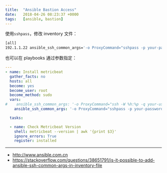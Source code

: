 ```yaml
---
title:  "Ansible Bastion Access"
date:   2018-04-26 08:23:37 +0000
tags:   [ansible, bastion]
---
```


使用`sshpass`，修改 inventory 文件：

```sh
[all]
192.1.1.22 ansible_ssh_common_args='-o ProxyCommand="sshpass -p your-password ssh your-user@x.x.x.x -p 22200 nc %h %p"'
```

也可以在 playbooks 通过参数指定：

```yml
---
- name: Install metricbeat
  gather_facts: no
  hosts: all
  become: yes
  become_user: root
  become_method: sudo
  vars:
#    ansible_ssh_common_args: '-o ProxyCommand="ssh -W %h:%p -q your-user@58.xx.xx.xx -p 22200"'
    ansible_ssh_common_args: '-o ProxyCommand="sshpass -p your-password ssh your-user@58.xx.xx.xx -p 22200 nc %h %p"'

  tasks:

  - name: Check Metricbeat Version
    shell: metricbeat --version | awk '{print $3}'
    ignore_errors: True
    register: installed
```

---
- http://www.ansible.com.cn
- https://stackoverflow.com/questions/38651791/is-it-possible-to-add-ansible-ssh-common-args-in-inventory-file